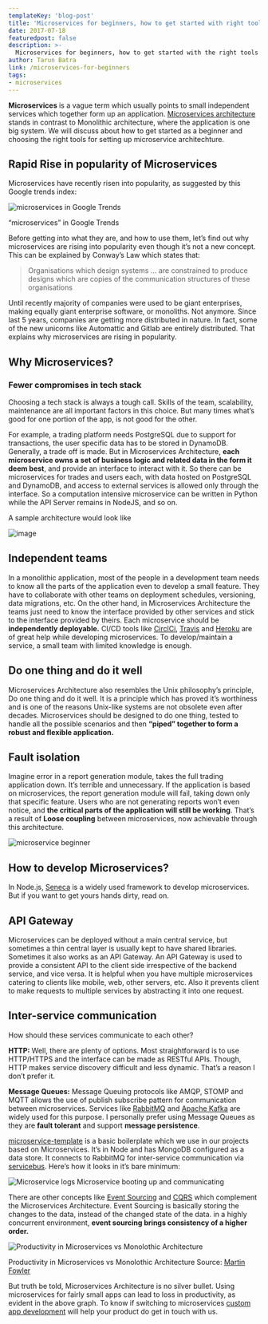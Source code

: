 ```yaml
---
templateKey: 'blog-post'
title: 'Microservices for beginners, how to get started with right tools'
date: 2017-07-18
featuredpost: false
description: >-
  Microservices for beginners, how to get started with the right tools and when to choose the microservices. An introduction to advantages and disadvantages.
author: Tarun Batra
link: /microservices-for-beginners
tags:
- microservices
---
```


__Microservices__ is a vague term which usually points to small independent services which together form up an application. [Microservices architecture](https://martinfowler.com/articles/microservices.html) stands in contrast to Monolithic architecture, where the application is one big system. We will discuss about how to get started as a beginner and choosing the right tools for setting up microservice architechture.

## Rapid Rise in popularity of Microservices
Microservices have recently risen into popularity, as suggested by this Google trends index:

![microservices in Google Trends](./images/Screen-Shot-2017-07-14-at-11.53.15-e1500013748185-1024x404.png)

“microservices” in Google Trends

Before getting into what they are, and how to use them, let’s find out why microservices are rising into popularity even though it’s not a new concept. This can be explained by Conway’s Law which states that:

> Organisations which design systems … are constrained to produce designs which are copies of the communication structures of these organisations

Until recently majority of companies were used to be giant enterprises, making equally giant enterprise software, or monoliths. Not anymore. Since last 5 years, companies are getting more distributed in nature. In fact, some of the new unicorns like Automattic and Gitlab are entirely distributed. That explains why microservices are rising in popularity.

## Why Microservices?

### Fewer compromises in tech stack

Choosing a tech stack is always a tough call. Skills of the team, scalability, maintenance are all important factors in this choice. But many times what’s good for one portion of the app, is not good for the other.

For example, a trading platform needs PostgreSQL due to support for transactions, the user specific data has to be stored in DynamoDB. Generally, a trade off is made. But in Microservices Architecture, __each microservice owns a set of business logic and related data in the form it deem best__, and provide an interface to interact with it. So there can be microservices for trades and users each, with data hosted on PostgreSQL and DynamoDB, and access to external services is allowed only through the interface. So a computation intensive microservice can be written in Python while the API Server remains in NodeJS, and so on.

A sample architecture would look like

![image](./images/microservices-beginner-2.jpg)

## Independent teams
In a monolithic application, most of the people in a development team needs to know all the parts of the application even to develop a small feature. They have to collaborate with other teams on deployment schedules, versioning, data migrations, etc. On the other hand, in Microservices Architecture the teams just need to know the interface provided by other services and stick to the interface provided by theirs. Each microservice should be __independently deployable.__ CI/CD tools like [CirclCi](https://circleci.com/), [Travis](https://travis-ci.org/) and [Heroku](https://www.heroku.com/) are of great help while developing microservices. To develop/maintain a service, a small team with limited knowledge is enough.

## Do one thing and do it well
Microservices Architecture also resembles the Unix philosophy’s principle, Do one thing and do it well. It is a principle which has proved it’s worthiness and is one of the reasons Unix-like systems are not obsolete even after decades. Microservices should be designed to do one thing, tested to handle all the possible scenarios and then __“piped” together to form a robust and flexible application.__

## Fault isolation
Imagine error in a report generation module, takes the full trading application down. It’s terrible and unnecessary. If the application is based on microservices, the report generation module will fail, taking down only that specific feature. Users who are not generating reports won’t even notice, and __the critical parts of the application will still be working__. That’s a result of __Loose coupling__ between microservices, now achievable through this architecture.

![microservice beginner](./images/microservice-beginner-1.jpg)

## How to develop Microservices?
In Node.js, [Seneca](http://senecajs.org/) is a widely used framework to develop microservices. But if you want to get yours hands dirty, read on.

## API Gateway
Microservices can be deployed without a main central service, but sometimes a thin central layer is usually kept to have shared libraries. Sometimes it also works as an API Gateway.
An API Gateway is used to provide a consistent API to the client side irrespective of the backend service, and vice versa. It is helpful when you have multiple microservices catering to clients like mobile, web, other servers, etc. Also it prevents client to make requests to multiple services by abstracting it into one request.

## Inter-service communication
How should these services communicate to each other?

__HTTP:__ Well, there are plenty of options. Most straightforward is to use HTTP/HTTPS and the interface can be made as RESTful APIs. Though, HTTP makes service discovery difficult and less dynamic. That’s a reason I don’t prefer it.

__Message Queues:__ Message Queuing protocols like AMQP, STOMP and MQTT allows the use of publish subscribe pattern for communication between microservices. Services like [RabbitMQ](https://www.rabbitmq.com/) and [Apache Kafka](https://kafka.apache.org/) are widely used for this purpose. I personally prefer using Message Queues as they are __fault tolerant__ and support __message persistence__.
 

[microservice-template](https://github.com/Codebrahma/microservice-template) is a basic boilerplate which we use in our projects based on Microservices. It’s in Node and has MongoDB configured as a data store. It connects to RabbitMQ for inter-service communication via[ servicebus](https://www.npmjs.com/package/servicebus). Here’s how it looks in it’s bare minimum:

![Microservice logs](./images/Screen-Shot-2017-07-13-at-19.21.56.png)
Microservice booting up and communicating

There are other concepts like [Event Sourcing](https://martinfowler.com/eaaDev/EventSourcing.html) and [CQRS](https://martinfowler.com/bliki/CQRS.html) which complement the Microservices Architecture. Event Sourcing is basically storing the changes to the data, instead of the changed state of the data. in a highly concurrent environment, __event sourcing brings consistency of a higher order.__

![Productivity in Microservices vs Monolothic Architecture](./images/productivity.png)

Productivity in Microservices vs Monolothic Architecture Source: [Martin Fowler](https://martinfowler.com/bliki/MicroservicePremium.html)

But truth be told, Microservices Architecture is no silver bullet. Using microservices for fairly small apps can lead to loss in productivity, as evident in the above graph. To know if switching to microservices [custom app development](/custom-software-development-company) will help your product do get in touch with us.